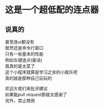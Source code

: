 这是一个超低配的连点器
===
说真的
---
甚至连ui都没有<br>
居然还是命令行窗口<br>
只有一些基本的性能<br>
例如左键连点(废话)<br>
我真的是太菜了<br>
这个小程序就算是学习之余的小娱乐吧<br>
真的就是那种自己玩玩的<br>

欢迎大佬们来批评建议<br>
如果能pull request那就太感谢了<br>
另外，禁止商用<br>
